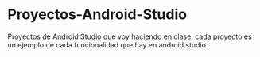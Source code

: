 # Proyectos-Android-Studio
Proyectos de Android Studio que voy haciendo en clase, cada proyecto es un ejemplo de cada funcionalidad que hay en android studio.
